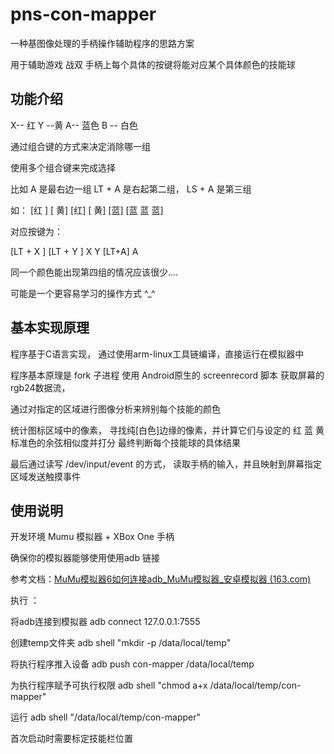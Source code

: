 # pns-con-mapper
一种基图像处理的手柄操作辅助程序的思路方案

用于辅助游戏 战双
手柄上每个具体的按键将能对应某个具体颜色的技能球

## 功能介绍

X-- 红 Y --黄 A-- 蓝色 B -- 白色

通过组合键的方式来决定消除哪一组

使用多个组合键来完成选择

比如 A 是最右边一组 LT + A 是右起第二组， LS + A 是第三组

如：
[红 ] [ 黄] [红] [ 黄] [蓝] [蓝 蓝 蓝]

对应按键为：

[LT + X ] [LT + Y ]  X  Y   [LT+A] A


同一个颜色能出现第四组的情况应该很少....

可能是一个更容易学习的操作方式 ^_^



## 基本实现原理

程序基于C语言实现， 通过使用arm-linux工具链编译，直接运行在模拟器中

程序基本原理是
fork 子进程 使用 Android原生的 screenrecord 脚本 获取屏幕的rgb24数据流，

通过对指定的区域进行图像分析来辨别每个技能的颜色

统计图标区域中的像素， 寻找纯[白色]边缘的像素，并计算它们与设定的 红 蓝 黄 标准色的余弦相似度并打分
最终判断每个技能球的具体结果

最后通过读写 /dev/input/event 的方式， 读取手柄的输入，并且映射到屏幕指定区域发送触摸事件



## 使用说明

开发环境 Mumu 模拟器 + XBox One 手柄

确保你的模拟器能够使用使用adb 链接

参考文档：[MuMu模拟器6如何连接adb_MuMu模拟器_安卓模拟器 (163.com)](https://mumu.163.com/help/20210531/35047_951108.html)

执行 ：

将adb连接到模拟器
adb connect 127.0.0.1:7555

创建temp文件夹
adb shell "mkdir -p  /data/local/temp"

将执行程序推入设备
adb push con-mapper  /data/local/temp

为执行程序赋予可执行权限
adb shell \"chmod a+x /data/local/temp/con-mapper"

运行
adb shell "/data/local/temp/con-mapper"


首次启动时需要标定技能栏位置





